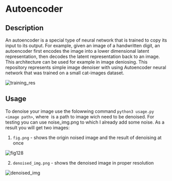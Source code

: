 # Autoencoder
## Description
An autoencoder is a special type of neural network that is trained to copy its input to its output. For example, given an image of a handwritten digit, an autoencoder first encodes the image into a lower dimensional latent representation, then decodes the latent representation back to an image.
This architecture can be used for example in image deniosing. This repository represents simple image denoiser with using Autoencoder neural network that was trained on a small cat-images dataset.

![training_res](https://user-images.githubusercontent.com/71509624/204093141-f7c8c6c6-7b6a-4192-94d6-554ed20ed16e.png)

## Usage
To denoise your image use the folowwing command `python3 usage.py <image path>`, where <image path> is a path to image wich need to be denoised. For testing you can use noise_img.png to which I already add some noise.
As a result you will get two images:
 1. `fig.png` - shows the origin noised image and the result of denoising at once
 
![fig128](https://user-images.githubusercontent.com/71509624/204093349-a5626f1d-c9a9-4c2f-8f9b-31ca0e949153.png)
 
 2. `denoised_img.png` - shows the denoised image in proper resolution
 
 ![denoised_img](https://user-images.githubusercontent.com/71509624/204093001-d94c4d0c-cd5e-4c09-85ff-0396dceecccd.png)

